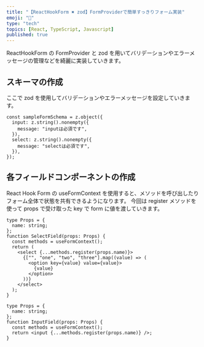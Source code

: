 ```yaml
---
title: "【ReactHookForm ✖️ zod】FormProviderで簡単すっきりフォーム実装"
emoji: "💭"
type: "tech"
topics: [React, TypeScript, Javascript]
published: true
---
```


ReactHookForm の FormProvider と zod を用いてバリデーションやエラーメッセージの管理などを綺麗に実装していきます。

## スキーマの作成

ここで zod を使用してバリデーションやエラーメッセージを設定していきます。

```tsx
const sampleFormSchema = z.object({
  input: z.string().nonempty({
    message: "inputは必須です",
  }),
  select: z.string().nonempty({
    message: "selectは必須です",
  }),
});
```

## 各フィールドコンポーネントの作成

React Hook Form の useFormContext を使用すると、メソッドを呼び出したりフォーム全体で状態を共有できるようになります。
今回は register メソッドを使って props で受け取った key で form に値を渡していきます。

```tsx
type Props = {
  name: string;
};
function SelectField(props: Props) {
  const methods = useFormContext();
  return (
    <select {...methods.register(props.name)}>
      {["", "one", "two", "three"].map((value) => (
        <option key={value} value={value}>
          {value}
        </option>
      ))}
    </select>
  );
}
```

```tsx
type Props = {
  name: string;
};
function InputField(props: Props) {
  const methods = useFormContext();
  return <input {...methods.register(props.name)} />;
}
```
